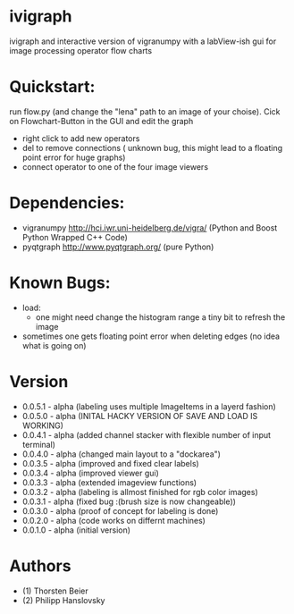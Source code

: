 ivigraph
========

ivigraph and interactive version of vigranumpy with a labView-ish gui for image processing operator  flow charts


Quickstart:
============
run flow.py (and change the "lena" path to an image of your choise).
Cick on Flowchart-Button in the GUI and edit the graph 

- right click to add new operators 
- del to remove connections ( unknown bug, this might lead to a floating point error for huge graphs)
- connect operator to one of the four image viewers


Dependencies:
=============
- vigranumpy   http://hci.iwr.uni-heidelberg.de/vigra/  (Python and Boost Python Wrapped C++ Code)
- pyqtgraph   http://www.pyqtgraph.org/   (pure Python)

Known Bugs:
=============

- load:
	- one might need change the histogram range a tiny bit to
	  refresh the image
- sometimes one gets floating point error when deleting edges (no idea what is going on)

Version
=============

- 0.0.5.1 - alpha  (labeling uses multiple ImageItems in a layerd fashion)
- 0.0.5.0 - alpha  (INITAL HACKY VERSION OF SAVE AND LOAD IS WORKING)
- 0.0.4.1 - alpha  (added channel stacker with flexible number of input terminal)
- 0.0.4.0 - alpha  (changed main layout to a "dockarea")
- 0.0.3.5 - alpha  (improved and fixed clear labels)
- 0.0.3.4 - alpha  (improved viewer gui)
- 0.0.3.3 - alpha  (extended imageview functions)
- 0.0.3.2 - alpha  (labeling is allmost finished for rgb color images)
- 0.0.3.1 - alpha  (fixed bug :(brush size is now changeable))
- 0.0.3.0 - alpha  (proof of concept for labeling is done)
- 0.0.2.0 - alpha  (code works on differnt machines)
- 0.0.1.0 - alpha  (initial version)



Authors
=============
- (1) Thorsten Beier
- (2) Philipp Hanslovsky